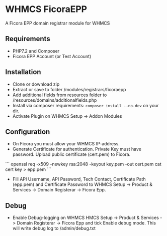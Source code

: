 # WHMCS FicoraEPP

A Ficora EPP domain registrar module for WHMCS

## Requirements

* PHP7.2 and Composer
* Ficora EPP Account (or Test Account)

## Installation

* Clone or download zip
* Extract or save to folder <your WHMCS installation>/modules/registrars/ficoraepp
* Add additional fields from resources folder to <your WHMCS installation>/resources/domains/additionalfields.php
* Install via composer requirements: ```composer install --no-dev``` on your <your WHMCS installation> dir.
* Activate Plugin on WHMCS Setup -> Addon Modules

## Configuration

* On Ficora you must allow your WHMCS IP-address. 
* Generate Certificate for authentication. Private Key must have password. Upload public certificate (cert.pem) to Ficora. 

´´´
openssl req -x509 -newkey rsa:2048 -keyout key.pem -out cert.pem
cat cert key > epp.pem
´´´

* Fill API Username, API Password, Tech Contact, Certificate Path (epp.pem) and Certificate Password to WHMCS Setup -> Product & Services -> Domain Registerar -> Ficora Epp.

## Debug

* Enable Debug-logging on WHMCS HMCS Setup -> Product & Services -> Domain Registerar -> Ficora Epp and tick Enable debug mode. This will write debug log to <your WHMCS installation>/admin/debug.txt
